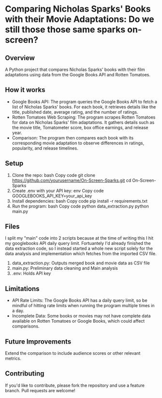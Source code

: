 # Comparing Nicholas Sparks' Books with their Movie Adaptations: Do we still those those same sparks on-screen?

## Overview
A Python project that compares Nicholas Sparks' books with their film adaptations using data from the Google Books API and Rotten Tomatoes.

## How it works
- Google Books API: The program queries the Google Books API to fetch a list of Nicholas Sparks' books. For each book, it retrieves details like the title, published date, average rating, and the number of ratings.
- Rotten Tomatoes Web Scraping: The program scrapes Rotten Tomatoes for data on Nicholas Sparks' film adaptations. It gathers details such as the movie title, Tomatometer score, box office earnings, and release year.
- Comparison: The program then compares each book with its corresponding movie adaptation to observe differences in ratings, popularity, and release timelines.

## Setup
1. Clone the repo:
bash
Copy code
git clone https://github.com/yourusername/On-Screen-Sparks.git
cd On-Screen-Sparks
2. Create .env with your API key:
env
Copy code
GOOGLEBOOKS_API_KEY=your_api_key
3. Install dependencies:
bash
Copy code
pip install -r requirements.txt
4. Run the program:
bash
Copy code
python data_extraction.py
python main.py

## Files
I split my "main" code into 2 scripts because at the time of writing this I hit my googlebooks API daily query limit. Fortuantely I'd already finished the data extraction code, so I instead started a whole new script solely for the data analysis and implementation which fetches from the imported CSV file.
1) data_extraction.py: Outputs merged book and movie data as CSV file
2) main.py: Preliminary data cleaning and Main analysis
3) .env: Holds API key

## Limitations
- API Rate Limits: The Google Books API has a daily query limit, so be mindful of hitting rate limits when running the program multiple times in a day.
- Incomplete Data: Some books or movies may not have complete data available on Rotten Tomatoes or Google Books, which could affect comparisons.

## Future Improvements
Extend the comparison to include audience scores or other relevant metrics.

## Contributing
If you'd like to contribute, please fork the repository and use a feature branch. Pull requests are welcome!
